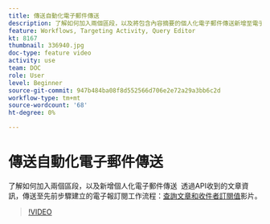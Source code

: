 ```yaml
---
title: 傳送自動化電子郵件傳送
description: 了解如何加入兩個區段，以及將包含內容摘要的個人化電子郵件傳送新增至電子報訂閱工作流程。
feature: Workflows, Targeting Activity, Query Editor
kt: 8167
thumbnail: 336940.jpg
doc-type: feature video
activity: use
team: DOC
role: User
level: Beginner
source-git-commit: 947b484ba08f8d552566d706e2e72a29a3bb6c2d
workflow-type: tm+mt
source-wordcount: '68'
ht-degree: 0%

---
```



# 傳送自動化電子郵件傳送

了解如何加入兩個區段，以及新增個人化電子郵件傳送  透過API收到的文章資訊，傳送至先前步驟建立的電子報訂閱工作流程：[查詢文章和收件者訂閱值](/help/tutorial-use-soap-apis/query-articles-and-recipient-subscription-values.md)影片。

>[!VIDEO](https://video.tv.adobe.com/v/336904?quality=12)

